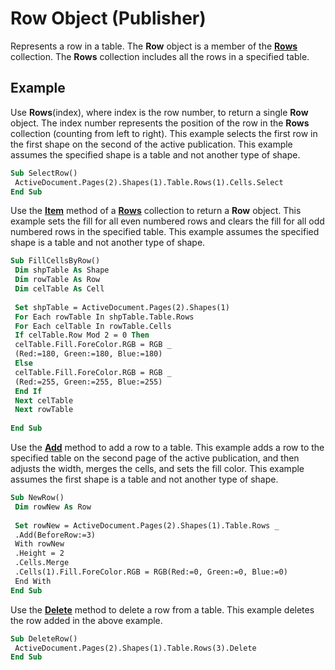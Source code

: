 
# Row Object (Publisher)

Represents a row in a table. The  **Row** object is a member of the **[Rows](31b04a41-9005-8f51-87ab-426af0e901ed.md)** collection. The  **Rows** collection includes all the rows in a specified table.


## Example

Use  **Rows**(index), where index is the row number, to return a single  **Row** object. The index number represents the position of the row in the **Rows** collection (counting from left to right). This example selects the first row in the first shape on the second of the active publication. This example assumes the specified shape is a table and not another type of shape.


```vb
Sub SelectRow() 
 ActiveDocument.Pages(2).Shapes(1).Table.Rows(1).Cells.Select 
End Sub
```

Use the  **[Item](c91a6253-6130-be2f-4e93-29de44b5055c.md)** method of a **[Rows](31b04a41-9005-8f51-87ab-426af0e901ed.md)** collection to return a  **Row** object. This example sets the fill for all even numbered rows and clears the fill for all odd numbered rows in the specified table. This example assumes the specified shape is a table and not another type of shape.




```vb
Sub FillCellsByRow() 
 Dim shpTable As Shape 
 Dim rowTable As Row 
 Dim celTable As Cell 
 
 Set shpTable = ActiveDocument.Pages(2).Shapes(1) 
 For Each rowTable In shpTable.Table.Rows 
 For Each celTable In rowTable.Cells 
 If celTable.Row Mod 2 = 0 Then 
 celTable.Fill.ForeColor.RGB = RGB _ 
 (Red:=180, Green:=180, Blue:=180) 
 Else 
 celTable.Fill.ForeColor.RGB = RGB _ 
 (Red:=255, Green:=255, Blue:=255) 
 End If 
 Next celTable 
 Next rowTable 
 
End Sub
```

Use the  **[Add](34d72709-92f7-ddc6-5be6-e74693466e61.md)** method to add a row to a table. This example adds a row to the specified table on the second page of the active publication, and then adjusts the width, merges the cells, and sets the fill color. This example assumes the first shape is a table and not another type of shape.




```vb
Sub NewRow() 
 Dim rowNew As Row 
 
 Set rowNew = ActiveDocument.Pages(2).Shapes(1).Table.Rows _ 
 .Add(BeforeRow:=3) 
 With rowNew 
 .Height = 2 
 .Cells.Merge 
 .Cells(1).Fill.ForeColor.RGB = RGB(Red:=0, Green:=0, Blue:=0) 
 End With 
End Sub
```

Use the  **[Delete](2fbc2849-9553-bc4a-a3a2-1a2779819066.md)** method to delete a row from a table. This example deletes the row added in the above example.




```vb
Sub DeleteRow() 
 ActiveDocument.Pages(2).Shapes(1).Table.Rows(3).Delete 
End Sub
```

